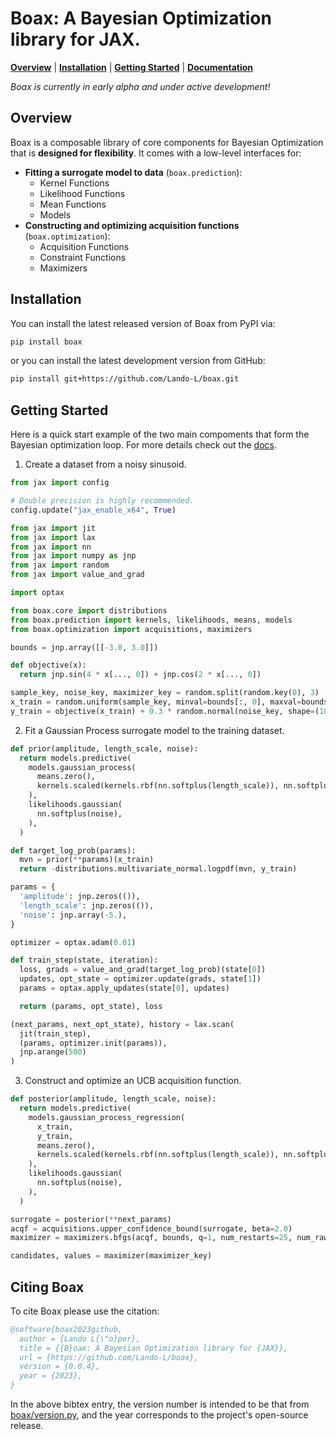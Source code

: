 # Boax: A Bayesian Optimization library for JAX.

[**Overview**](#overview)
| [**Installation**](#installation)
| [**Getting Started**](#getting-started)
| [**Documentation**](https://boax.readthedocs.io/en/latest/)

*Boax is currently in early alpha and under active development!*

## Overview

Boax is a composable library of core components for Bayesian Optimization
that is **designed for flexibility**. It comes with a low-level interfaces for:

* **Fitting a surrogate model to data** (`boax.prediction`):
  * Kernel Functions
  * Likelihood Functions
  * Mean Functions
  * Models
* **Constructing and optimizing acquisition functions** (`boax.optimization`):
  * Acquisition Functions
  * Constraint Functions
  * Maximizers

## Installation

You can install the latest released version of Boax from PyPI via:

```sh
pip install boax
```

or you can install the latest development version from GitHub:

```sh
pip install git+https://github.com/Lando-L/boax.git
```

## Getting Started

Here is a quick start example of the two main compoments that form the Bayesian optimization loop.
For more details check out the [docs](https://boax.readthedocs.io/en/latest/).

1. Create a dataset from a noisy sinusoid.

```python
from jax import config

# Double precision is highly recommended.
config.update("jax_enable_x64", True)

from jax import jit
from jax import lax
from jax import nn
from jax import numpy as jnp
from jax import random
from jax import value_and_grad

import optax

from boax.core import distributions
from boax.prediction import kernels, likelihoods, means, models
from boax.optimization import acquisitions, maximizers

bounds = jnp.array([[-3.0, 3.0]])

def objective(x):
  return jnp.sin(4 * x[..., 0]) + jnp.cos(2 * x[..., 0])

sample_key, noise_key, maximizer_key = random.split(random.key(0), 3)
x_train = random.uniform(sample_key, minval=bounds[:, 0], maxval=bounds[:, 1], shape=(10, 1))
y_train = objective(x_train) + 0.3 * random.normal(noise_key, shape=(10,))
```

2. Fit a Gaussian Process surrogate model to the training dataset.

```python
def prior(amplitude, length_scale, noise):
  return models.predictive(
    models.gaussian_process(
      means.zero(),
      kernels.scaled(kernels.rbf(nn.softplus(length_scale)), nn.softplus(amplitude)),
    ),
    likelihoods.gaussian(
      nn.softplus(noise),
    ),
  )

def target_log_prob(params):
  mvn = prior(**params)(x_train)
  return -distributions.multivariate_normal.logpdf(mvn, y_train)

params = {
  'amplitude': jnp.zeros(()),
  'length_scale': jnp.zeros(()),
  'noise': jnp.array(-5.),
}

optimizer = optax.adam(0.01)

def train_step(state, iteration):
  loss, grads = value_and_grad(target_log_prob)(state[0])
  updates, opt_state = optimizer.update(grads, state[1])
  params = optax.apply_updates(state[0], updates)

  return (params, opt_state), loss

(next_params, next_opt_state), history = lax.scan(
  jit(train_step),
  (params, optimizer.init(params)),
  jnp.arange(500)
)
```

3. Construct and optimize an UCB acquisition function.
```python
def posterior(amplitude, length_scale, noise):
  return models.predictive(
    models.gaussian_process_regression(
      x_train,
      y_train,
      means.zero(),
      kernels.scaled(kernels.rbf(nn.softplus(length_scale)), nn.softplus(amplitude)),
    ),
    likelihoods.gaussian(
      nn.softplus(noise),
    ),
  )

surrogate = posterior(**next_params)
acqf = acquisitions.upper_confidence_bound(surrogate, beta=2.0)
maximizer = maximizers.bfgs(acqf, bounds, q=1, num_restarts=25, num_raw_samples=500)

candidates, values = maximizer(maximizer_key)
```

## Citing Boax

To cite Boax please use the citation:

```bibtex
@software{boax2023github,
  author = {Lando L{\"o}per},
  title = {{B}oax: A Bayesian Optimization library for {JAX}},
  url = {https://github.com/Lando-L/boax},
  version = {0.0.4},
  year = {2023},
}
```

In the above bibtex entry, the version number
is intended to be that from [boax/version.py](https://github.com/Lando-L/boax/blob/main/boax/version.py), and the year corresponds to the project's open-source release.
